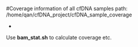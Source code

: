 #Coverage information of all cfDNA samples
path: /home/qan/cfDNA_project/cfDNA_sample_coverage

-

Use **bam_stat.sh** to calculate coverage etc.
